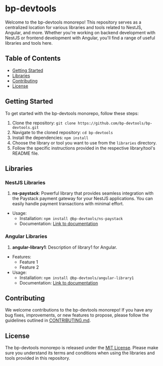 # bp-devtools

Welcome to the bp-devtools monorepo! This repository serves as a centralized location for various libraries and tools related to NestJS, Angular, and more. Whether you're working on backend development with NestJS or frontend development with Angular, you'll find a range of useful libraries and tools here.

## Table of Contents

- [Getting Started](#getting-started)
- [Libraries](#libraries)
- [Contributing](#contributing)
- [License](#license)

## Getting Started

To get started with the bp-devtools monorepo, follow these steps:

1. Clone the repository: `git clone https://github.com/bp-devtools/bp-devtools.git`
2. Navigate to the cloned repository: `cd bp-devtools`
3. Install the dependencies: `npm install`
4. Choose the library or tool you want to use from the `libraries` directory.
5. Follow the specific instructions provided in the respective library/tool's README file.

## Libraries

### NestJS Libraries

1. **ns-paystack**: Powerful library that provides seamless integration with the Paystack payment gateway for your NestJS applications. You can easily handle payment transactions with minimal effort.
  - Usage:
    - Installation: `npm install @bp-devtools/ns-paystack`
    - Documentation: [Link to documentation](https://github.com/brianpooe/bp-devtools/blob/main/libs/ns-paystack/README.md)

### Angular Libraries

1. **angular-library1**: Description of library1 for Angular.
  - Features:
    - Feature 1
    - Feature 2
  - Usage:
    - Installation: `npm install @bp-devtools/angular-library1`
    - Documentation: [Link to documentation](https://github.com/bp-devtools/bp-devtools/tree/main/libraries/angular-library1)

## Contributing

We welcome contributions to the bp-devtools monorepo! If you have any bug fixes, improvements, or new features to propose, please follow the guidelines outlined in [CONTRIBUTING.md](https://github.com/bp-devtools/bp-devtools/blob/main/CONTRIBUTING.md).

## License

The bp-devtools monorepo is released under the [MIT License](https://github.com/bp-devtools/bp-devtools/blob/main/LICENSE). Please make sure you understand its terms and conditions when using the libraries and tools provided in this repository.
